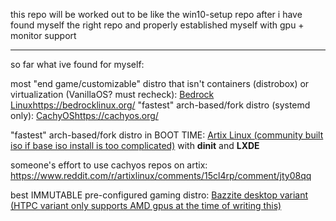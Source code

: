 this repo will be worked out to be like the win10-setup repo after i have found myself the right repo and properly established myself with gpu + monitor support

--------------------------------------------------------------------------------------------------------------------------------------------------------------
so far what ive found for myself:

most "end game/customizable" distro that isn't containers (distrobox) or virtualization (VanillaOS? must recheck): [Bedrock Linux](https://bedrocklinux.org/)https://bedrocklinux.org/
"fastest" arch-based/fork distro (systemd only): [CachyOS](https://cachyos.org/)https://cachyos.org/

"fastest" arch-based/fork distro in BOOT TIME: [Artix Linux (community built iso if base iso install is too complicated)](https://artixlinux.org/download.php#official) with **dinit** and **LXDE**

someone's effort to use cachyos repos on artix: https://www.reddit.com/r/artixlinux/comments/15cl4rp/comment/jty08qq


best IMMUTABLE pre-configured gaming distro: [Bazzite desktop variant (HTPC variant only supports AMD gpus at the time of writing this)](https://github.com/ublue-os/bazzite/#desktop)

